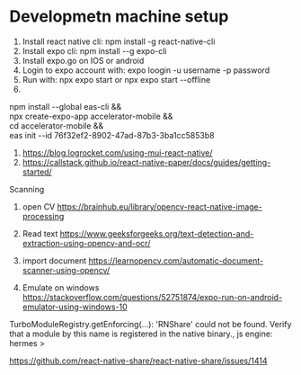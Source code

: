 # Developmetn machine setup
1. Install react native cli: npm install -g react-native-cli
1. Install expo cli: npm install --g expo-cli
2. Install expo.go on IOS or android
3. Login to expo account with: expo loogin -u username -p password
3. Run with: npx expo start or npx expo start --offline
4.

npm install --global eas-cli && \
npx create-expo-app accelerator-mobile && \
cd accelerator-mobile && \
eas init --id 76f32ef2-8902-47ad-87b3-3ba1cc5853b8

1. https://blog.logrocket.com/using-mui-react-native/
2. https://callstack.github.io/react-native-paper/docs/guides/getting-started/




Scanning
1. open CV
https://brainhub.eu/library/opencv-react-native-image-processing

2. Read text
https://www.geeksforgeeks.org/text-detection-and-extraction-using-opencv-and-ocr/

3. import document
https://learnopencv.com/automatic-document-scanner-using-opencv/


4. Emulate on windows
https://stackoverflow.com/questions/52751874/expo-run-on-android-emulator-using-windows-10

TurboModuleRegistry.getEnforcing(...): 'RNShare' could not be found. Verify that a module by this name is registered in the native binary., js engine: hermes > 

https://github.com/react-native-share/react-native-share/issues/1414

